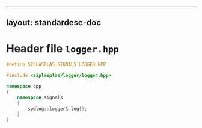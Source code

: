
---
layout: standardese-doc
---

# Header file `logger.hpp`

``` cpp
#define SIPLASPLAS_SIGNALS_LOGGER_HPP 

#include <siplasplas/logger/logger.hpp>

namespace cpp
{
    namespace signals
    {
        spdlog::logger& log();
    }
}
```
